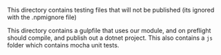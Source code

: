 This directory contains testing files that will not be published (its ignored with the .npmignore file)

This directory contains a gulpfile that uses our module, and on preflight should compile, and publish out a dotnet project. This also contains a `js` folder which contains mocha unit tests.